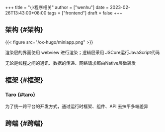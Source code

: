 +++
title = "小程序相关"
author = ["wenhu"]
date = 2023-02-26T13:43:00+08:00
tags = ["frontend"]
draft = false
+++

## 架构 {#架构}

{{< figure src="/ox-hugo/miniapp.png" >}}

渲染层的界面使用 webview 进行渲染；逻辑层采用 JSCore运行JavaScript代码

无论是线程之间的通讯、数据的传递、网络请求都由Native层做转发


## 框架 {#框架}


### Taro {#taro}

为了统一跨平台的开发方式，通过运行时框架、组件、API 去抹平多端差异


## 跨端 {#跨端}
